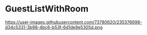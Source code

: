 ﻿# GuestListWithRoom
 
 https://user-images.githubusercontent.com/73780620/235376698-d34c5331-3b98-4bc6-b53f-6d1de9e5305d.png
